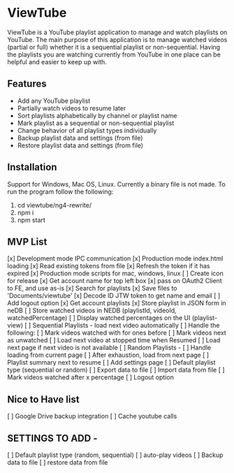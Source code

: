 # ViewTube
ViewTube is a YouTube playlist application to manage and watch playlists on YouTube. The main purpose of this application is to manage watched videos (partial or full) whether it is a sequential playlist or non-sequential. Having the playlists you are watching currently from YouTube in one place can be helpful and easier to keep up with.

## Features
+ Add any YouTube playlist
+ Partially watch videos to resume later
+ Sort playlists alphabetically by channel or playlist name
+ Mark playlist as a sequential or non-sequential playlist
+ Change behavior of all playlist types individually
+ Backup playlist data and settings (from file)
+ Restore playlist data and settings (from file)

## Installation
Support for Windows, Mac OS, Linux. Currently a binary file is not made.
To run the program follow the following:
1. cd viewtube/ng4-rewrite/
2. npm i
3. npm start

## MVP List
[x] Development mode IPC communication
[x] Production mode index.html loading
[x] Read existing tokens from file
[x] Refresh the token if it has expired
[x] Production mode scripts for mac, windows, linux
[ ] Create icon for release
[x] Get account name for top left box
[x] pass on OAuth2 Client to FE, and use as-is
[x] Search for playlists
[x] Save files to 'Documents/viewtube'
[x] Decode ID JTW token to get name and email
[ ] Add logout option
[x] Get account playlists
[x] Store playlist in JSON form in neDB
[ ] Store watched videos in NEDB (playlistId, videoId, watchedPercentage)
[ ] Display watched percentages on the UI (playlist-view)
[ ] Sequential Playlists - load next video automatically
	[ ] Handle the following: 
	[ ] Mark videos watched with for ones before
	[ ] Mark videos next as unwatched
	[ ] Load next video at stopped time when Resumed
	[ ] Load next page if next video is not available
[ ] Random Playlists - 
	[ ] Handle loading from current page
	[ ] After exhaustion, load from next page
[ ] Playlist summary next to resume
[ ] Add settings page
	[ ] Default playlist type (sequential or random)
	[ ] Export data to file
	[ ] Import data from file
	[ ] Mark videos watched after x percentage
	[ ] Logout option

## Nice to Have list
[ ] Google Drive backup integration
[ ] Cache youtube calls

## SETTINGS TO ADD - 
[ ] Default playlist type (random, sequential)
[ ] auto-play videos
[ ] Backup data to file
[ ] restore data from file